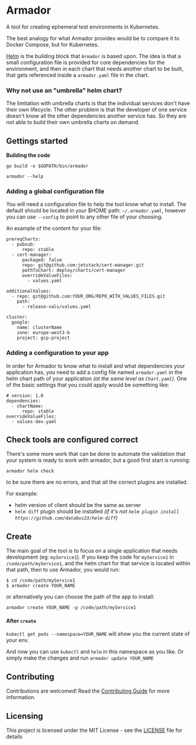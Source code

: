 # Armador

A tool for creating ephemeral test environments in Kubernetes.

The best analogy for what Armador provides would be to compare it to Docker Compose, but for Kubernetes.

[Helm](https://helm.sh/) is the building block that `Armador` is based upon. The idea is that a small configuration file is provided for core dependencies for the environment, and then in each chart that needs another chart to be built, that gets referenced inside a `armador.yaml` file in the chart.

### Why not use an "umbrella" helm chart?

The limitation with umbrella charts is that the individual services don't have their own lifecycle. The other problem is that the developer of one service doesn't know all the other dependencies another service has. So they are not able to build their own umbrella charts on demand.

## Gettings started

**Building the code**

```
go build -o $GOPATH/bin/armador
```

```
armador --help
```

### Adding a global configuration file

You will need a configuration file to help the tool know what to install. The default should be located in your $HOME path: `~/.armador.yaml`, however you can use `--config` to point to any other file of your choosing.

An example of the content for your file:

```
prereqCharts:
  - pubsub:
      repo: stable
  - cert-manager:
      packaged: false
      repo: git@github.com:jetstack/cert-manager.git
      pathToChart: deploy/charts/cert-manager
      overrideValueFiles:
        - values.yaml

additionalValues:
  - repo: git@github.com:YOUR_ORG/REPO_WITH_VALUES_FILES.git
    path:
      - release-vals/values.yaml

cluster:
  google:
    name: clusterName
    zone: europe-west3-b
    project: gcp-project
```

### Adding a configuration to your app

In order for Armador to know what to install and what dependencies your application has, you need to add a config file named `armador.yaml` in the helm chart path of your application _(at the same level as `Chart.yaml`)_. One of the basic settings that you could apply would be something like:
```
# version: 1.0
dependencies:
  - chartName:
      repo: stable
overrideValueFiles:
  - values-dev.yaml
```

## Check tools are configured correct

There's some more work that can be done to automate the validation that your system is ready to work with armador, but a good first start is running:
```
armador helm check
```
to be sure there are no errors, and that all the correct plugins are installed.

For example:

* helm version of client should be the same as server
* `helm diff` plugin should be installed _(if it's not `helm plugin install https://github.com/databus23/helm-diff`)_

## Create

The main goal of the tool is to focus on a single application that needs development (eg: `myService1`). If you keep the code for `myService1` in `/code/path/myService1`, and the helm chart for that service is located within that path, then to use Armador, you would run:
```
$ cd /code/path/myService1
$ armador create YOUR_NAME
```
or alternatively you can choose the path of the app to install:
```
armador create YOUR_NAME -p /code/path/myService1
```
#### After `create`

`kubectl get pods --namespace=YOUR_NAME`
will show you the current state of your env.

And now you can use `kubectl` and `helm` in this namespace as you like. Or simply make the changes and run `armador update YOUR_NAME`

## Contributing

Contributions are welcomed! Read the [Contributing Guide](.github/CONTRIBUTING.md) for more information.

## Licensing

This project is licensed under the MIT License - see the [LICENSE](LICENSE) file for details
